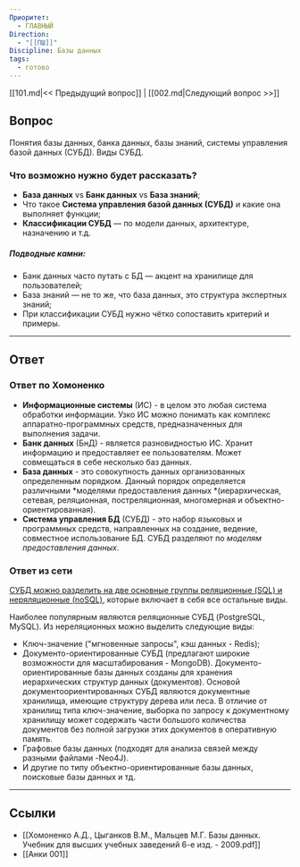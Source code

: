 ```yaml
---
Приоритет:
  - ГЛАВНЫЙ
Direction:
  - "[[ПШ]]"
Discipline: Базы данных
tags:
  - готово
---
```

[[101.md|<< Предыдущий вопрос]] | [[002.md|Следующий вопрос >>]]
## Вопрос
Понятия базы данных, банка данных, базы знаний, системы управления базой данных (СУБД). Виды СУБД.

### Что возможно нужно будет рассказать?
- **База данных** vs **Банк данных** vs **База знаний**;
- Что такое **Система управления базой данных (СУБД)** и какие она выполняет функции;
- **Классификации СУБД** — по модели данных, архитектуре, назначению и т.д. 
##### Подводные камни:
- Банк данных часто путать с БД — акцент на хранилище для пользователей;
- База знаний — не то же, что база данных, это структура экспертных знаний;
- При классификации СУБД нужно чётко сопоставить критерий и примеры.

---
## Ответ
### Ответ по Хомоненко
- **Информационные системы** (ИС) - в целом это любая система обработки информации. Узко ИС можно понимать как комплекс аппаратно-программных средств, предназначенных для выполнения задачи.
- **Банк данных** (БнД) - является разновидностью ИС. Хранит информацию и предоставляет ее пользователям. Может совмещаться в себе несколько баз данных.
- **База данных** - это совокупность данных организованных определенным порядком. Данный порядок определяется различными *моделями предоставления данных *(иерархическая, сетевая, реляционная, постреляционная, многомерная и объектно-ориентированная).
- **Система управления БД** (СУБД) - это набор языковых и программных средств, направленных на создание, ведение, совместное использование БД. СУБД разделяют по *моделям предоставления данных*.
### Ответ из сети
[СУБД можно разделить на две основные группы реляционные (SQL) и неряляционные (noSQL)](https://habr.com/ru/companies/amvera/articles/754702/), которые включает в себя все остальные виды.

Наиболее популярным являются реляционные СУБД (PostgreSQL, MySQL). Из нереляционных можно выделить следующие виды: 
- Ключ-значение ("мгновенные запросы", кэш данных - Redis);
- Документо-ориентированные СУБД (предлагают широкие возможности для масштабирования - MongoDB). Документо-ориентированные базы данных созданы для хранения иерархических структур данных (документов). Основой документоориентированных СУБД являются документные хранилища, имеющие структуру дерева или леса. В отличие от хранилищ типа ключ-значение, выборка по запросу к документному хранилищу может содержать части большого количества документов без полной загрузки этих документов в оперативную память.
- Графовые базы данных (подходят для анализа связей между разными файлами -Neo4J).
- И другие по типу объектно-ориентированные базы данных, поисковые базы данных и тд.

---
## Ссылки
- [[Хомоненко А.Д., Цыганков В.М., Мальцев М.Г. Базы данных. Учебник для высших учебных заведений 6-е изд. - 2009.pdf]]
- [[Анки 001]]